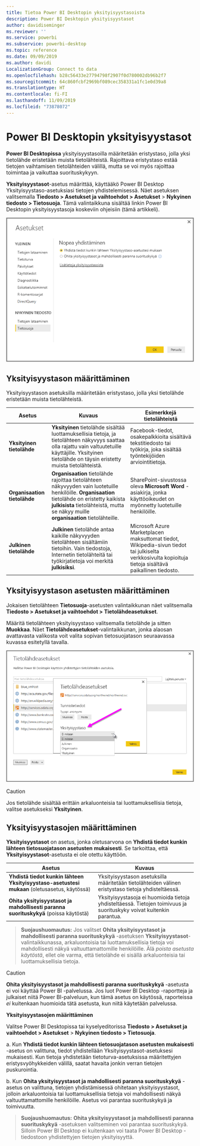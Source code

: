 ```yaml
---
title: Tietoa Power BI Desktopin yksityisyystasoista
description: Power BI Desktopin yksityisyystasot
author: davidiseminger
ms.reviewer: ''
ms.service: powerbi
ms.subservice: powerbi-desktop
ms.topic: reference
ms.date: 09/09/2019
ms.author: davidi
LocalizationGroup: Connect to data
ms.openlocfilehash: b28c56433e27794798f2907f0d780002db96b2f7
ms.sourcegitcommit: 64c860fcbf2969bf089cec358331a1fc1e0d39a8
ms.translationtype: HT
ms.contentlocale: fi-FI
ms.lasthandoff: 11/09/2019
ms.locfileid: "73878072"
---
```

# <a name="power-bi-desktop-privacy-levels"></a>Power BI Desktopin yksityisyystasot
**Power BI Desktopissa** yksityisyystasoilla määritetään eristystaso, jolla yksi tietolähde eristetään muista tietolähteistä. Rajoittava eristystaso estää tietojen vaihtamisen tietolähteiden välillä, mutta se voi myös rajoittaa toimintaa ja vaikuttaa suorituskykyyn.

**Yksityisyystasot**-asetus määrittää, käyttääkö Power BI Desktop Yksityisyystaso-asetuksiasi tietojen yhdistelemisessä. Näet asetuksen valitsemalla **Tiedosto > Asetukset ja vaihtoehdot > Asetukset** > **Nykyinen tiedosto > Tietosuoja**. Tämä valintaikkuna sisältää linkin Power BI Desktopin yksityisyystasoja koskeviin ohjeisiin (tämä artikkeli).

![](media/desktop-privacy-levels/desktop_privacylevels1.png)

## <a name="configure-a-privacy-level"></a>Yksityisyystason määrittäminen
Yksityisyystason asetuksilla määritetään eristystaso, jolla yksi tietolähde eristetään muista tietolähteistä.

| Asetus | Kuvaus | Esimerkkejä tietolähteistä |
| --- | --- | --- |
| **Yksityinen tietolähde** |**Yksityinen** tietolähde sisältää luottamuksellisia tietoja, ja tietolähteen näkyvyys saattaa olla rajattu vain valtuutetuille käyttäjille. Yksityinen tietolähde on täysin eristetty muista tietolähteistä. |Facebook-tiedot, osakepalkkioita sisältävä tekstitiedosto tai työkirja, joka sisältää työntekijöiden arviointitietoja. |
| **Organisaation tietolähde** |**Organisaation** tietolähde rajoittaa tietolähteen näkyvyyden vain luotetuille henkilöille. **Organisaation** tietolähde on eristetty kaikista **julkisista** tietolähteistä, mutta se näkyy muille **organisaation** tietolähteille. |SharePoint-sivustossa oleva **Microsoft Word** -asiakirja, jonka käyttöoikeudet on myönnetty luotetuille henkilöille. |
| **Julkinen tietolähde** |**Julkinen** tietolähde antaa kaikille näkyvyyden tietolähteen sisältämiin tietoihin. Vain tiedostoja, Internetin tietolähteitä tai työkirjatietoja voi merkitä **julkisiksi**. |Microsoft Azure Marketplacen maksuttomat tiedot, Wikipedia-sivun tiedot tai julkiselta verkkosivulta kopioituja tietoja sisältävä paikallinen tiedosto. |

## <a name="configure-privacy-level-settings"></a>Yksityisyystason asetusten määrittäminen
Jokaisen tietolähteen **Tietosuoja**-asetusten valintaikkunan näet valitsemalla **Tiedosto > Asetukset ja vaihtoehdot > Tietolähdeasetukset**.

Määritä tietolähteen yksityisyystaso valitsemalla tietolähde ja sitten **Muokkaa**. Näet **Tietolähdeasetukset**-valintaikkunan, jonka alaosan avattavasta valikosta voit valita sopivan tietosuojatason seuraavassa kuvassa esitetyllä tavalla.

![](media/desktop-privacy-levels/desktop_privacylevels2.png)

> [!CAUTION]
> Jos tietolähde sisältää erittäin arkaluonteisia tai luottamuksellisia tietoja, valitse asetukseksi **Yksityinen**.
> 

## <a name="configure-privacy-levels"></a>Yksityisyystasojen määrittäminen
**Yksityisyystasot** on asetus, jonka oletusarvona on **Yhdistä tiedot kunkin lähteen tietosuojatason asetusten mukaisesti**. Se tarkoittaa, että **Yksityisyystasot**-asetusta ei ole otettu käyttöön.

| Asetus | Kuvaus |
| --- | --- |
| **Yhdistä tiedot kunkin lähteen Yksityisyystaso-asetustesi mukaan** (oletusasetus, käytössä) |Yksityisyystason asetuksilla määritetään tietolähteiden välinen eristystaso tietoja yhdisteltäessä. |
| **Ohita yksityisyystasot ja mahdollisesti paranna suorituskykyä** (poissa käytöstä) |Yksityisyystasoja ei huomioida tietoja yhdisteltäessä. Tietojen toimivuus ja suorituskyky voivat kuitenkin parantua. |

> **Suojaushuomautus:** Jos valitset **Ohita yksityisyystasot ja mahdollisesti paranna suorituskykyä** -asetuksen **Yksityisyystasot**-valintaikkunassa, arkaluontoisia tai luottamuksellisia tietoja voi mahdollisesti näkyä valtuuttamattomille henkilöille. Älä *poista asetusta käytöstä*, ellet ole varma, että tietolähde ei sisällä arkaluonteisia tai luottamuksellisia tietoja.
> 
> 

> [!CAUTION]
> **Ohita yksityisyystasot ja mahdollisesti paranna suorituskykyä** -asetusta ei voi käyttää Power BI -palvelussa. Jos luot Power BI Desktop -raportteja ja julkaiset niitä Power BI-palveluun, kun tämä asetus on käytössä, raporteissa *ei* kuitenkaan huomioida tätä asetusta, kun niitä käytetään palvelussa.
> 

**Yksityisyystasojen määrittäminen**

Valitse Power BI Desktopissa tai kyselyeditorissa **Tiedosto > Asetukset ja vaihtoehdot > Asetukset** > **Nykyinen tiedosto > Tietosuoja**.

a. Kun **Yhdistä tiedot kunkin lähteen tietosuojatason asetusten mukaisesti** -asetus on valittuna, tiedot yhdistellään Yksityisyystasot-asetuksesi mukaisesti. Kun tietoja yhdistetään tietoturva-asetuksissa määritettyjen eristysvyöhykkeiden välillä, saatat havaita jonkin verran tietojen puskurointia.

b. Kun **Ohita yksityisyystasot ja mahdollisesti paranna suorituskykyä** -asetus on valittuna, tietojen yhdistämisessä ohitetaan yksityisyystasot, jolloin arkaluontoisia tai luottamuksellisia tietoja voi mahdollisesti näkyä valtuuttamattomille henkilöille. Asetus voi parantaa suorituskykyä ja toimivuutta.

> **Suojaushuomautus:** **Ohita yksityisyystasot ja mahdollisesti paranna suorituskykyä** -asetuksen valitseminen voi parantaa suorituskykyä. Silloin Power BI Desktop ei kuitenkaan voi taata Power BI Desktop -tiedostoon yhdistettyjen tietojen yksityisyyttä.
> 
> 

